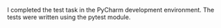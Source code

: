 I completed the test task in the PyCharm development environment. The tests were written using the pytest module.
